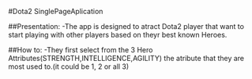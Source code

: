 #Dota2 SinglePageAplication

##Presentation: 
-The app is designed to atract Dota2 player that want to start playing with other players based on theyr best known Heroes.

##How to:
-They first select from the 3 Hero Attributes(STRENGTH,INTELLIGENCE,AGILITY) the atribute that they are most used to.(it could be 1, 2 or all 3)
